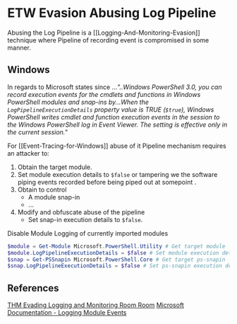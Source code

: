 # ETW Evasion Abusing Log Pipeline

Abusing the Log Pipeline is a [[Logging-And-Monitoring-Evasion]] technique where Pipeline of recording event is compromised in some manner.

## Windows

In regards to [](https://learn.microsoft.com/en-us/powershell/module/microsoft.powershell.core/about/about_eventlogs?view=powershell-5.1#logging-module-events) Microsoft states since ...*"..Windows PowerShell 3.0, you can record execution events for the cmdlets and functions in Windows PowerShell modules and snap-ins by...When the `LogPipelineExecutionDetails` property value is TRUE (`$true`), Windows PowerShell writes cmdlet and function execution events in the session to the Windows PowerShell log in Event Viewer. The setting is effective only in the current session."*

For [[Event-Tracing-for-Windows]] abuse of it Pipeline mechanism requires an attacker to:
1. Obtain the target module.
2. Set module execution details to `$false` or tampering we the software piping events recorded before being piped out at somepoint .
3. Obtain to control
	- A module snap-in
	- ...
4. Modify and obfuscate abuse of the pipeline  
	- Set snap-in execution details to `$false`.

Disable Module Logging  of currently imported modules
```powershell
$module = Get-Module Microsoft.PowerShell.Utility # Get target module
$module.LogPipelineExecutionDetails = $false # Set module execution details to false
$snap = Get-PSSnapin Microsoft.PowerShell.Core # Get target ps-snapin
$snap.LogPipelineExecutionDetails = $false # Set ps-snapin execution details to false
```

## References

[THM Evading Logging and Monitoring Room Room](https://tryhackme.com/room/monitoringevasion)
[Microsoft Documentation - Logging Module Events](https://learn.microsoft.com/en-us/powershell/module/microsoft.powershell.core/about/about_eventlogs?view=powershell-5.1#logging-module-events)